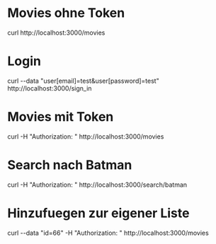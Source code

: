 # Movies ohne Token
curl http://localhost:3000/movies

# Login
curl --data "user[email]=test&user[password]=test" http://localhost:3000/sign_in

# Movies mit Token
curl -H "Authorization: <token>" http://localhost:3000/movies

# Search nach Batman
curl -H "Authorization: <token>" http://localhost:3000/search/batman

# Hinzufuegen zur eigener Liste
curl --data "id=66" -H "Authorization: <token>" http://localhost:3000/movies
